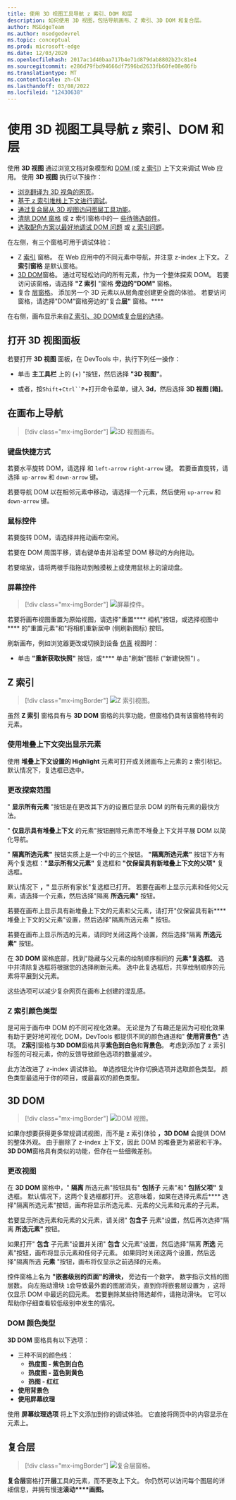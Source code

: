 ```yaml
---
title: 使用 3D 视图工具导航 z 索引、DOM 和层
description: 如何使用 3D 视图，包括导航画布、Z 索引、3D DOM 和复合层。
author: MSEdgeTeam
ms.author: msedgedevrel
ms.topic: conceptual
ms.prod: microsoft-edge
ms.date: 12/03/2020
ms.openlocfilehash: 2017ac1d40baa717b4e71d879dab8802b23c81e4
ms.sourcegitcommit: e286d79fbd94666df7596bd2633fb60fe08e86fb
ms.translationtype: MT
ms.contentlocale: zh-CN
ms.lasthandoff: 03/08/2022
ms.locfileid: "12430638"
---
```

# <a name="navigate-z-index-dom-and-layers-using-the-3d-view-tool"></a>使用 3D 视图工具导航 z 索引、DOM 和层

使用 **3D 视图** 通过浏览文档对象模型和 [DOM ](https://developer.mozilla.org/docs/Web/API/Document_Object_Model) (或 [z 索引](https://developer.mozilla.org/docs/Web/CSS/z-index)) 上下文来调试 Web 应用。  使用 **3D 视图** 执行以下操作：
* [浏览翻译为 3D 视角的网页](#3d-dom)。
* [基于 z 索引堆栈上下文进行调试](#z-index)。
* [通过复合层从 3D 视图访问图层工具功能](#composited-layers)。
* [清除 DOM 窗格](#changing-your-view) 或 z 索引窗格中的一 [些待筛选邮件](#change-the-scope-of-your-exploration)。
* [选取配色方案以最好地调试 DOM 问题](#dom-color-type) 或 [z 索引问题](#z-index-color-type)。

在左侧，有三个窗格可用于调试体验：
*  Z [索引](#z-index) 窗格。  在 Web 应用中的不同元素中导航，并注意 z-index 上下文。  Z **索引窗格** 是默认窗格。
*  [3D DOM](#3d-dom)窗格。  通过可轻松访问的所有元素，作为一个整体探索 DOM。  若要访问该窗格，请选择 **"Z 索引** "窗格 **旁边的"DOM"** 窗格。
*  复合 [层窗格](#composited-layers)。  添加另一个 3D 元素以从层角度创建更全面的体验。  若要访问窗格，请选择"DOM"窗格旁边的"复合**层"** 窗格。****

在右侧，画布显示来自[Z 索引](#z-index)[、3D DOM](#3d-dom)或[复合层的选择](#composited-layers)。


<!-- ====================================================================== -->
## <a name="opening-the-3d-view-panel"></a>打开 3D 视图面板

若要打开 **3D 视图** 面板，在 DevTools 中，执行下列任一操作：

* 单击 **主工具栏** 上的 (+) "按钮，然后选择 **"3D 视图"**。

* 或者，按`Shift`+`Ctrl``P`+打开命令菜单，键入 **3d**，然后选择 **3D 视图 [箱]**。


<!-- ====================================================================== -->
## <a name="navigating-the-canvas"></a>在画布上导航

> [!div class="mx-imgBorder"]
> ![3D 视图画布。](../media/3d-view-canvas.msft.png)


### <a name="keyboard-shortcuts"></a>键盘快捷方式

若要水平旋转 DOM，请选择 和 `left-arrow` `right-arrow` 键。  若要垂直旋转，请选择 `up-arrow` 和 `down-arrow` 键。

若要导航 DOM 以在相邻元素中移动，请选择一个元素，然后使用 `up-arrow` 和 `down-arrow` 键。

### <a name="mouse-controls"></a>鼠标控件

若要旋转 DOM，请选择并拖动画布空间。

若要在 DOM 周围平移，请右键单击并沿希望 DOM 移动的方向拖动。

若要缩放，请将两根手指拖动到触摸板上或使用鼠标上的滚动盘。

### <a name="on-screen-controls"></a>屏幕控件

> [!div class="mx-imgBorder"]
> ![屏幕控件。](../media/3d-view-controls-small.msft.png)

若要将画布视图重置为原始视图，请选择"重置**** 相机"按钮，或选择视图中**** 的"重置元素"和"将相机重新居中 (侧刷新图标) 按钮。

刷新画布，例如浏览器更改或切换到设备 [仿真](../device-mode/index.md) 视图时：

*  单击 **"重新获取快照"** 按钮，或**** 单击"刷新"图标 ("新建快照") 。


<!-- ====================================================================== -->
## <a name="z-index"></a>Z 索引

> [!div class="mx-imgBorder"]
> ![Z 索引视图。](../media/3d-view-z-index-view-box.msft.png)

虽然 **Z 索引** 窗格具有与 **3D DOM** 窗格的共享功能，但窗格仍具有该窗格特有的元素。

### <a name="highlight-elements-with-stacking-context"></a>使用堆叠上下文突出显示元素

使用 **堆叠上下文设置的 Highlight** 元素可打开或关闭画布上元素的 z 索引标记。  默认情况下，复选框已选中。

### <a name="change-the-scope-of-your-exploration"></a>更改探索范围

" **显示所有元素** "按钮是在更改其下方的设置后显示 DOM 的所有元素的最快方法。

" **仅显示具有堆叠上下文** 的元素"按钮删除元素而不堆叠上下文并平展 DOM 以简化导航。

" **隔离所选元素"** 按钮实质上是一个中的三个按钮。  **"隔离所选元素"** 按钮下方有两个复选框：**"显示所有父元素"** 复选框和 **"仅保留具有新堆叠上下文的父项"** 复选框。

默认情况下 **，"** 显示所有家长"复选框已打开。  若要在画布上显示元素和任何父元素，请选择一个元素，然后选择"隔离 **所选元素"** 按钮。

若要在画布上显示具有新堆叠上下文的元素和父元素，请打开"仅保留具有新**** 堆叠上下文的父元素"设置，然后选择"隔离所选元素 **"** 按钮。

若要在画布上显示所选的元素，请同时关闭这两个设置，然后选择"隔离 **所选元素"** 按钮。

在 **3D DOM** 窗格底部，找到"隐藏与父元素的绘制顺序相同的 **元素"复选框**。  选中并清除复选框将根据您的选择刷新元素。  选中此复选框后，共享绘制顺序的元素将平展到父元素。

这些选项可以减少复杂网页在画布上创建的混乱感。

### <a name="z-index-color-type"></a>Z 索引颜色类型

是可用于画布中 DOM 的不同可视化效果。  无论是为了有趣还是因为可视化效果有助于更好地可视化 DOM，DevTools 都提供不同的颜色通道和" **使用背景色"** 选项。  **Z索引**窗格与**3D DOM**窗格共享**紫色到白色**和**背景色**。   考虑到添加了 z 索引标签的可视元素，你的反馈导致颜色选项的数量减少。

此方法改进了 z-index 调试体验。  单选按钮允许你切换选项并选取颜色类型。  颜色类型最适用于你的项目，或最喜欢的颜色类型。


<!-- ====================================================================== -->
## <a name="3d-dom"></a>3D DOM

> [!div class="mx-imgBorder"]
> ![DOM 视图。](../media/3d-view-dom-purple-box.msft.png)

如果你想要获得更多常规调试视图，而不是 z 索引体验 **，3D DOM** 会提供 DOM 的整体外观。  由于删除了 z-index 上下文，因此 DOM 的堆叠更为紧密和干净。  **3D DOM**窗格具有类似的功能，但存在一些细微差别。

### <a name="changing-your-view"></a>更改视图

在 **3D DOM** 窗格中，" **隔离** 所选元素"按钮具有" **包括子** 元素"和" **包括父项"** 复选框。  默认情况下，这两个复选框都打开。  这意味着，如果在选择元素后**** 选择"隔离所选元素"按钮，画布将显示所选元素、元素的父元素和元素的子元素。

若要显示所选元素和元素的父元素，请关闭" **包含子** 元素"设置，然后再次选择"隔离 **所选元素"** 按钮。

如果打开" **包含** 子元素"设置并关闭" **包含** 父元素"设置，然后选择"隔离 **所选** 元素"按钮，画布将显示元素和任何子元素。  如果同时关闭这两个设置，然后选择"隔离所选 **元素** "按钮，画布将仅显示之前选择的元素。

控件窗格上名为 **"嵌套级别的页面"的滑块，** 旁边有一个数字。  数字指示文档的图层数。  向左拖动滑块 `1`会导致最外面的图层消失，直到你将嵌套层设置为 ，这将仅显示 DOM 中最远的回元素。  若要删除某些待筛选邮件，请拖动滑块。  它可以帮助你仔细查看较低级别中发生的情况。

### <a name="dom-color-type"></a>DOM 颜色类型

**3D DOM** 窗格具有以下选项：
*  三种不同的颜色线：
    *  **热度图 - 紫色到白色**
    *  **热度图 - 蓝色到黄色**
    *  **热图 - 红红**
*  **使用背景色**
*  **使用屏幕纹理**

使用 **屏幕纹理选项** 将上下文添加到你的调试体验。  它直接将网页中的内容显示在元素上。


<!-- ====================================================================== -->
## <a name="composited-layers"></a>复合层

> [!div class="mx-imgBorder"]
> ![复合层窗格。](../media/experiments-layers.msft.png)

**复合层**窗格打开**层**工具的元素，而不更改上下文。  你仍然可以访问每个图层的详细信息，并拥有慢速**滚动****画图。**
